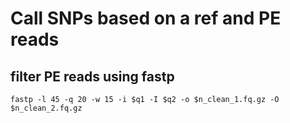 # Call SNPs based on a ref and PE reads
## filter PE reads using fastp 
`fastp -l 45 -q 20 -w 15 -i $q1 -I $q2 -o $n_clean_1.fq.gz -O $n_clean_2.fq.gz`
